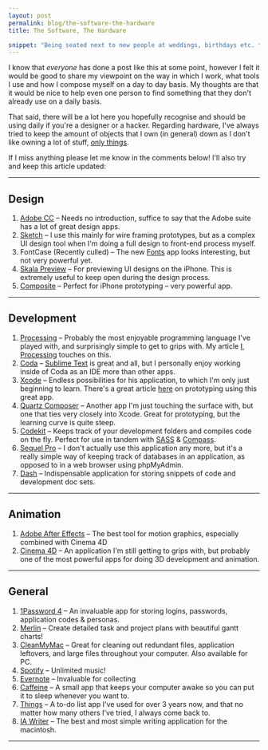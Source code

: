 ```yaml
---
layout: post
permalink: blog/the-software-the-hardware
title: The Software, The Hardware

snippet: "Being seated next to new people at weddings, birthdays etc. the go-to conversation starters pop up early on: 'So, how do you know x?', 'What do you do for a living?'"
---
```


I know that *everyone* has done a post like this at some point, however I felt it would be good to share my viewpoint on the way in which I work, what tools I use and how I compose myself on a day to day basis. My thoughts are that it would be nice to help even one person to find something that they don't already use on a daily basis.

That said, there will be a lot here you hopefully recognise and should be using daily if you're a designer or a hacker. Regarding hardware, I've always tried to keep the amount of objects that I own (in general) down as I don't like owning a lot of stuff, [only things](http://www.raptitude.com/2011/01/i-dont-want-stuff-any-more-only-things/ "I Don't Want Stuff Any More, Only Things").

If I miss anything please let me know in the comments below! I'll also try and keep this article updated:

***

## Design
1. [Adobe CC](http://www.adobe.com/uk/products/creativecloud.html "Adobe Creative Cloud") – Needs no introduction, suffice to say that the Adobe suite has a lot of great design apps.
2. [Sketch](http://www.bohemiancoding.com/sketch/ "Sketch") – I use this mainly for wire framing prototypes, but as a complex UI design tool when I'm doing a full design to front-end process myself.
4. FontCase (Recently culled) – The new [Fonts](http://bohemiancoding.com/fonts/ "Fonts") app looks interesting, but not very powerful yet.
5. [Skala Preview](http://bjango.com/mac/skalapreview/ "Skala Preview") – For previewing UI designs on the iPhone. This is extremely useful to keep open during the design process. 
6. [Composite](https://itunes.apple.com/us/app/composite-prototyping-tool/id684454232?ls=1&mt=8 "Composite App") – Perfect for iPhone prototyping – very powerful app.

***

## Development
1. [Processing](http://processing.org "Processing development language") – Probably the most enjoyable programming language I've played with, and surprisingly simple to get to grips with. My article [I, Processing](http://ckirkham.com/blog/i-processing "I, Processing - Christian Kirkham") touches on this.
2. [Coda](http://panic.com/coda/ "Coda IDE") – [Sublime Text](http://www.sublimetext.com "Sublime Text") is great and all, but I personally enjoy working inside of Coda as an IDE more than other apps.
3. [Xcode](https://developer.apple.com/xcode/ "Xcode") – Endless possibilities for his application, to which I'm only just beginning to learn. There's a great article [here](http://blog.mengto.com/prototype-xcode-storyboard/ "Prototyping using Xcode") on prototyping using this great app.
4. [Quartz Composer](http://www.youtube.com/watch?v=DwobezAOnqk "Install Quartz Composer") – Another app I'm just touching the surface with, but one that ties very closely into Xcode. Great for prototyping, but the learning curve is quite steep.
5. [Codekit](http://incident57.com/codekit/ "CodeKit") – Keeps track of your development folders and compiles code on the fly. Perfect for use in tandem with [SASS](http://sass-lang.com "SASS") & [Compass](http://compass-style.org "Compass").
6. [Sequel Pro](http://www.sequelpro.com "Sequel Pro") – I don't actually use this application any more, but it's a really simple way of keeping track of databases in an application, as opposed to in a web browser using phpMyAdmin.
7. [Dash](http://kapeli.com/dash "Dash app") – Indispensable application for storing snippets of code and development doc sets.

***

## Animation
1. [Adobe After Effects](http://www.adobe.com/uk/products/aftereffects.html "Adobe After Effects CC") – The best tool for motion graphics, especially combined with Cinema 4D
2. [Cinema 4D](http://www.maxon.net/products/cinema-4d-prime/ "Cinema 4D") – An application I'm still getting to grips with, but probably one of the most powerful apps for doing 3D development and animation.

***

## General
1. [1Password 4](https://agilebits.com/onepassword "1Password 4") – An invaluable app for storing logins, passwords, application codes & personas.
2. [Merlin](http://www.projectwizards.net/en/merlin/ "Merlin - task management") – Create detailed task and project plans with beautiful gantt charts!
3. [CleanMyMac](http://macpaw.com/cleanmymac "Clean My Mac 2") – Great for cleaning out redundant files, application leftovers, and large files throughout your computer. Also available for PC.
4. [Spotify](https://www.spotify.com/uk/ "Spotify") – Unlimited music!
5. [Evernote](http://evernote.com "Evernote") – Invaluable for collecting 
6. [Caffeine](http://lightheadsw.com/caffeine/ "Caffeine") – A small app that keeps your computer awake so you can put it to sleep whenever you want to.
7. [Things](http://culturedcode.com/things/ "Things") – A to-do list app I've used for over 3 years now, and that no matter how many others I've tried, I always come back to.
9. [IA Writer](http://www.iawriter.com/mac/ "IA Writer") – The best and most simple writing application for the macintosh.

***